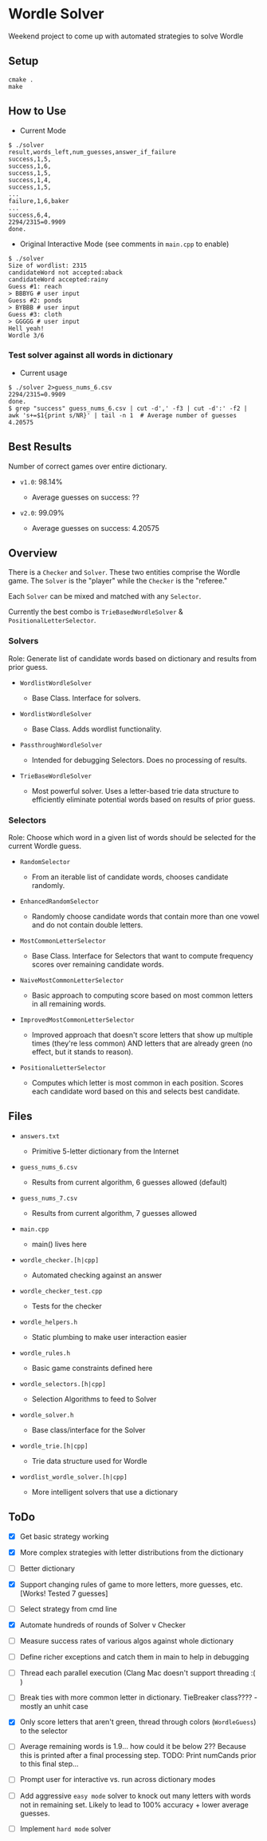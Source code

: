 # Wordle Solver

Weekend project to come up with automated strategies to solve Wordle

## Setup
```
cmake .
make
```

## How to Use

- Current Mode
```
$ ./solver
result,words_left,num_guesses,answer_if_failure
success,1,5,
success,1,6,
success,1,5,
success,1,4,
success,1,5,
...
failure,1,6,baker
...
success,6,4,
2294/2315=0.9909
done.
```

- Original Interactive Mode (see comments in `main.cpp` to enable)
```
$ ./solver
Size of wordlist: 2315
candidateWord not accepted:aback
candidateWord accepted:rainy
Guess #1: reach
> BBBYG # user input
Guess #2: ponds
> BYBBB # user input
Guess #3: cloth
> GGGGG # user input
Hell yeah!
Wordle 3/6
```

### Test solver against all words in dictionary

- Current usage
```
$ ./solver 2>guess_nums_6.csv
2294/2315=0.9909
done.
$ grep "success" guess_nums_6.csv | cut -d',' -f3 | cut -d':' -f2 | awk 's+=$1{print s/NR}' | tail -n 1  # Average number of guesses
4.20575
```

## Best Results

Number of correct games over entire dictionary.

- `v1.0`: 98.14%

  - Average guesses on success: ??

- `v2.0`: 99.09%

  - Average guesses on success: 4.20575

## Overview

There is a `Checker` and `Solver`. These two entities comprise the Wordle game. The `Solver` is the "player" while the `Checker` is the "referee."

Each `Solver` can be mixed and matched with any `Selector`.

Currently the best combo is `TrieBasedWordleSolver` & `PositionalLetterSelector`.

### Solvers

Role: Generate list of candidate words based on dictionary and results from prior guess.

- `WordlistWordleSolver`

  - Base Class. Interface for solvers.

- `WordlistWordleSolver`

  - Base Class. Adds wordlist functionality.

- `PassthroughWordleSolver`

  - Intended for debugging Selectors. Does no processing of results.

- `TrieBaseWordleSolver`

  - Most powerful solver. Uses a letter-based trie data structure to efficiently eliminate potential words based on results of prior guess.

### Selectors

Role: Choose which word in a given list of words should be selected for the current Wordle guess.

- `RandomSelector`

  - From an iterable list of candidate words, chooses candidate randomly.

- `EnhancedRandomSelector`

  - Randomly choose candidate words that contain more than one vowel and do not contain double letters.

- `MostCommonLetterSelector`

  - Base Class. Interface for Selectors that want to compute frequency scores over remaining candidate words.

- `NaiveMostCommonLetterSelector`

  - Basic approach to computing score based on most common letters in all remaining words.

- `ImprovedMostCommonLetterSelector`

  - Improved approach that doesn't score letters that show up multiple times (they're less common) AND letters that are already green (no effect, but it stands to reason).

- `PositionalLetterSelector`

  - Computes which letter is most common in each position. Scores each candidate word based on this and selects best candidate.


## Files

- `answers.txt`

  - Primitive 5-letter dictionary from the Internet

- `guess_nums_6.csv`

  - Results from current algorithm, 6 guesses allowed (default)

- `guess_nums_7.csv`

  - Results from current algorithm, 7 guesses allowed

- `main.cpp`

  - main() lives here

- `wordle_checker.[h|cpp]`

  - Automated checking against an answer

- `wordle_checker_test.cpp`

  - Tests for the checker

- `wordle_helpers.h`

  - Static plumbing to make user interaction easier

- `wordle_rules.h`

  - Basic game constraints defined here

- `wordle_selectors.[h|cpp]`

  - Selection Algorithms to feed to Solver

- `wordle_solver.h`

  - Base class/interface for the Solver

- `wordle_trie.[h|cpp]`

  - Trie data structure used for Wordle

- `wordlist_wordle_solver.[h|cpp]`

  - More intelligent solvers that use a dictionary


## ToDo

- [x] Get basic strategy working

- [x] More complex strategies with letter distributions from the dictionary

- [ ] Better dictionary

- [x] Support changing rules of game to more letters, more guesses, etc. [Works! Tested 7 guesses]

- [ ] Select strategy from cmd line

- [x] Automate hundreds of rounds of Solver v Checker

- [ ] Measure success rates of various algos against whole dictionary

- [ ] Define richer exceptions and catch them in main to help in debugging

- [ ] Thread each parallel execution (Clang Mac doesn't support threading :( )

- [ ] Break ties with more common letter in dictionary. TieBreaker class???? - mostly an unhit case

- [x] Only score letters that aren't green, thread through colors (`WordleGuess`) to the selector

- [ ] Average remaining words is 1.9... how could it be below 2?? Because this is printed after a final processing step. TODO: Print numCands prior to this final step...

- [ ] Prompt user for interactive vs. run across dictionary modes

- [ ] Add aggressive `easy mode` solver to knock out many letters with words not in remaining set. Likely to lead to 100% accuracy + lower average guesses.

- [ ] Implement `hard mode` solver
